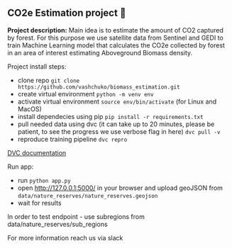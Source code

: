 ## CO2e Estimation project :evergreen_tree:

**Project description:**
Main idea is to estimate the amount of CO2 captured by forest. 
For this purpose we use satellite data from Sentinel and GEDI to train Machine Learning model that calculates the CO2e collected by forest in an area of interest estimating Aboveground Biomass density.

Project install steps:
- clone repo
`git clone https://github.com/vashchuko/biomass_estimation.git`
- create virtual environment
`python -m venv env`
- activate virtual environment `source env/bin/activate` (for Linux and MacOS)
- install dependecies using pip
`pip install -r requirements.txt`
- pull needed data using dvc (it can take up to 20 minutes, please be patient, to see the progress we use verbose flag in here)
`dvc pull -v`
- reproduce training pipeline
`dvc repro`

[DVC documentation](https://dvc.org/doc/start/data-management/data-versioning)

Run app:
 - run `python app.py`
 - open http://127.0.0.1:5000/ in your browser and upload geoJSON from `data/nature_reserves/nature_reserves.geojson`
 - wait for results

In order to test endpoint - use subregions from data/nature_reserves/sub_regions

For more information reach us via slack